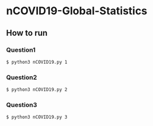 # nCOVID19-Global-Statistics  

## How to run  

### Question1
```bash
$ python3 nCOVID19.py 1
```
### Question2
```bash
$ python3 nCOVID19.py 2
```
### Question3
```bash
$ python3 nCOVID19.py 3
```
